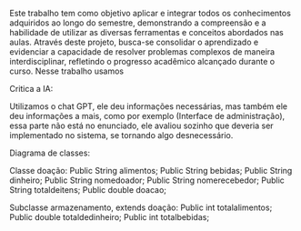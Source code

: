 Este trabalho tem como objetivo aplicar e integrar todos os conhecimentos adquiridos ao longo do semestre, demonstrando a compreensão e a habilidade de utilizar as diversas ferramentas e conceitos abordados nas aulas. Através deste projeto, busca-se consolidar o aprendizado e evidenciar a capacidade de resolver problemas complexos de maneira interdisciplinar, refletindo o progresso acadêmico alcançado durante o curso.
Nesse trabalho usamos 



Critica a IA:

Utilizamos o chat GPT, ele deu informações necessárias, mas também ele deu
informações a mais, como por exemplo (Interface de administração), essa parte
não está no enunciado, ele avaliou sozinho que deveria ser implementado no
sistema, se tornando algo desnecessário.

Diagrama de classes:

Classe doação:
Public String alimentos;
Public String bebidas;
Public String dinheiro;
Public String nomedoador;
Public String nomerecebedor;
Public String totaldeitens;
Public double doacao;

Subclasse armazenamento, extends doação:
Public int totalalimentos;
Public double totaldedinheiro;
Public int totalbebidas;
